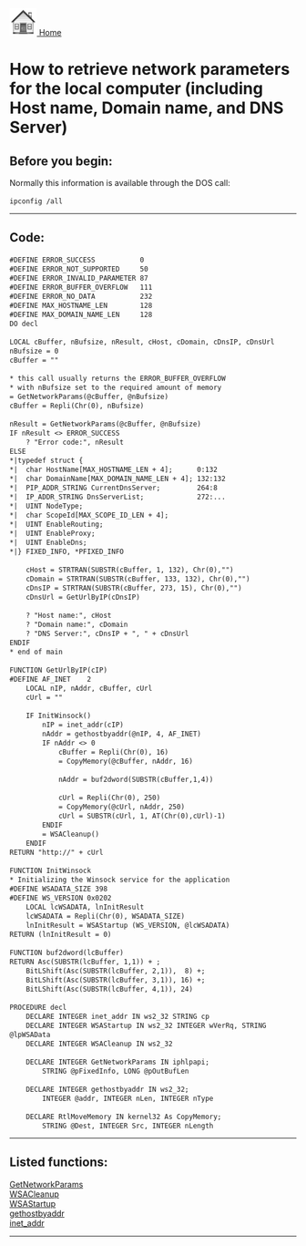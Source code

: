 [<img src="../images/home.png"> Home ](https://github.com/VFPX/Win32API)  

# How to retrieve network parameters for the local computer (including Host name, Domain name, and DNS Server)

## Before you begin:
Normally this information is available through the DOS call:  

`ipconfig /all`
  
***  


## Code:
```foxpro  
#DEFINE ERROR_SUCCESS           0
#DEFINE ERROR_NOT_SUPPORTED     50
#DEFINE ERROR_INVALID_PARAMETER 87
#DEFINE ERROR_BUFFER_OVERFLOW   111
#DEFINE ERROR_NO_DATA           232
#DEFINE MAX_HOSTNAME_LEN        128
#DEFINE MAX_DOMAIN_NAME_LEN     128
DO decl

LOCAL cBuffer, nBufsize, nResult, cHost, cDomain, cDnsIP, cDnsUrl
nBufsize = 0
cBuffer = ""

* this call usually returns the ERROR_BUFFER_OVERFLOW
* with nBufsize set to the required amount of memory
= GetNetworkParams(@cBuffer, @nBufsize)
cBuffer = Repli(Chr(0), nBufsize)

nResult = GetNetworkParams(@cBuffer, @nBufsize)
IF nResult <> ERROR_SUCCESS
	? "Error code:", nResult
ELSE
*|typedef struct {
*|  char HostName[MAX_HOSTNAME_LEN + 4];      0:132
*|  char DomainName[MAX_DOMAIN_NAME_LEN + 4]; 132:132
*|  PIP_ADDR_STRING CurrentDnsServer;         264:8
*|  IP_ADDR_STRING DnsServerList;             272:...
*|  UINT NodeType;
*|  char ScopeId[MAX_SCOPE_ID_LEN + 4];
*|  UINT EnableRouting;
*|  UINT EnableProxy;
*|  UINT EnableDns;
*|} FIXED_INFO, *PFIXED_INFO

	cHost = STRTRAN(SUBSTR(cBuffer, 1, 132), Chr(0),"")
	cDomain = STRTRAN(SUBSTR(cBuffer, 133, 132), Chr(0),"")
	cDnsIP = STRTRAN(SUBSTR(cBuffer, 273, 15), Chr(0),"")
	cDnsUrl = GetUrlByIP(cDnsIP)

	? "Host name:", cHost
	? "Domain name:", cDomain
	? "DNS Server:", cDnsIP + ", " + cDnsUrl
ENDIF
* end of main

FUNCTION GetUrlByIP(cIP)
#DEFINE AF_INET    2
	LOCAL nIP, nAddr, cBuffer, cUrl
	cUrl = ""

	IF InitWinsock()
		nIP = inet_addr(cIP)
		nAddr = gethostbyaddr(@nIP, 4, AF_INET)
		IF nAddr <> 0
			cBuffer = Repli(Chr(0), 16)
			= CopyMemory(@cBuffer, nAddr, 16)

			nAddr = buf2dword(SUBSTR(cBuffer,1,4))

			cUrl = Repli(Chr(0), 250)
			= CopyMemory(@cUrl, nAddr, 250)
			cUrl = SUBSTR(cUrl, 1, AT(Chr(0),cUrl)-1)
		ENDIF
		= WSACleanup()
	ENDIF
RETURN "http://" + cUrl

FUNCTION InitWinsock
* Initializing the Winsock service for the application
#DEFINE WSADATA_SIZE 398
#DEFINE WS_VERSION 0x0202
	LOCAL lcWSADATA, lnInitResult
	lcWSADATA = Repli(Chr(0), WSADATA_SIZE)
	lnInitResult = WSAStartup (WS_VERSION, @lcWSADATA)
RETURN (lnInitResult = 0)

FUNCTION buf2dword(lcBuffer)
RETURN Asc(SUBSTR(lcBuffer, 1,1)) + ;
	BitLShift(Asc(SUBSTR(lcBuffer, 2,1)),  8) +;
	BitLShift(Asc(SUBSTR(lcBuffer, 3,1)), 16) +;
	BitLShift(Asc(SUBSTR(lcBuffer, 4,1)), 24)

PROCEDURE decl
	DECLARE INTEGER inet_addr IN ws2_32 STRING cp
	DECLARE INTEGER WSAStartup IN ws2_32 INTEGER wVerRq, STRING @lpWSAData
	DECLARE INTEGER WSACleanup IN ws2_32

	DECLARE INTEGER GetNetworkParams IN iphlpapi;
		STRING @pFixedInfo, LONG @pOutBufLen

	DECLARE INTEGER gethostbyaddr IN ws2_32;
		INTEGER @addr, INTEGER nLen, INTEGER nType

	DECLARE RtlMoveMemory IN kernel32 As CopyMemory;
		STRING @Dest, INTEGER Src, INTEGER nLength  
```  
***  


## Listed functions:
[GetNetworkParams](../libraries/iphlpapi/GetNetworkParams.md)  
[WSACleanup](../libraries/ws2_32/WSACleanup.md)  
[WSAStartup](../libraries/ws2_32/WSAStartup.md)  
[gethostbyaddr](../libraries/ws2_32/gethostbyaddr.md)  
[inet_addr](../libraries/ws2_32/inet_addr.md)  


***  

